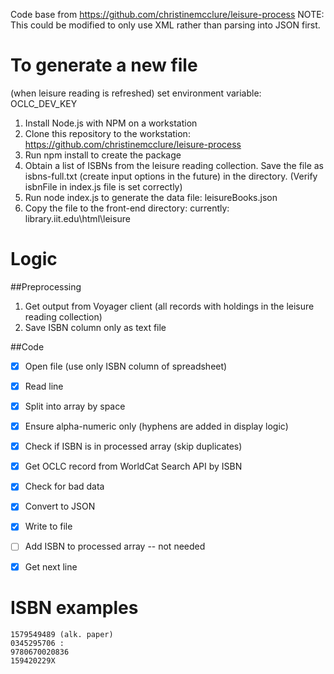 Code base from https://github.com/christinemcclure/leisure-process
NOTE: This could be modified to only use XML rather than parsing into JSON first. 


# To generate a new file

(when leisure reading is refreshed)
set environment variable: OCLC_DEV_KEY

1. Install Node.js with NPM on a workstation
2. Clone this repository to the workstation: https://github.com/christinemcclure/leisure-process
3. Run npm install to create the package
4. Obtain a list of ISBNs from the leisure reading collection. Save the file as isbns-full.txt (create input options in the future) in the directory. (Verify isbnFile in index.js file is set correctly)
5. Run node index.js to generate the data file: leisureBooks.json
6. Copy the file to the front-end directory: currently: library.iit.edu\html\leisure


# Logic
##Preprocessing
1. Get output from Voyager client (all records with holdings in the leisure reading collection)
2. Save ISBN column only as text file

##Code

- [x] Open file (use only ISBN column of spreadsheet)
- [x] Read line
- [x] Split into array by space
- [x] Ensure alpha-numeric only (hyphens are added in display logic)
- [x] Check if ISBN is in processed array (skip duplicates)
- [x] Get OCLC record from WorldCat Search API by ISBN
- [x] Check for bad data
- [x] Convert to JSON
- [x] Write to file
- [ ] Add ISBN to processed array -- not needed
- [x] Get next line


# ISBN  examples

    1579549489 (alk. paper) 
    0345295706 : 
    9780670020836 
    159420229X 


